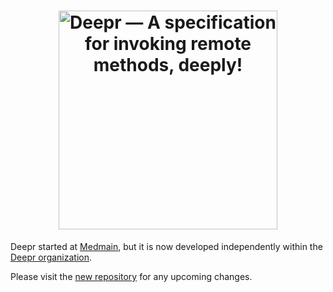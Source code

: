 <h1 align="center">
	<img src="branding/deepr-logo-with-tagline.svg" width="350" alt="Deepr — A specification for invoking remote methods, deeply!">
	<br>
</h1>

Deepr started at [Medmain](https://medmain.com), but it is now developed independently within the [Deepr organization](https://github.com/deeprjs).

Please visit the [new repository](https://github.com/deeprjs/deepr) for any upcoming changes.
